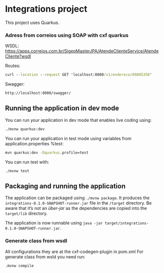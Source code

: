 # Integrations project

This project uses Quarkus.

### Adress from correios using SOAP with cxf quarkus

WSDL: https://apps.correios.com.br/SigepMasterJPA/AtendeClienteService/AtendeCliente?wsdl

Routes:
```cmd
curl --location --request GET 'localhost:8080/v1/endereco/89805350'
```

Swagger:
```cmd
http://localhost:8080/swagger/
```

## Running the application in dev mode

You can run your application in dev mode that enables live coding using:
```cmd
./mvnw quarkus:dev
```

You can run your application in test mode using variables from application.properties %test:
```cmd
mvn quarkus:dev -Dquarkus.profile=test
```

You can run test with:
```cmd
./mvnw test
```

## Packaging and running the application

The application can be packaged using `./mvnw package`.
It produces the `integrations-0.1.0-SNAPSHOT-runner.jar` file in the `/target` directory.
Be aware that it’s not an _über-jar_ as the dependencies are copied into the `target/lib` directory.

The application is now runnable using `java -jar target/integrations-0.1.0-SNAPSHOT-runner.jar`.

### Generate class from wsdl

All configurations they are at the cxf-codegen-plugin in pom.xml
For generate class from wsld you need run:

```cmd
.mvnw compile
```
